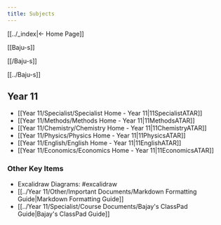 ```yaml
---
title: Subjects
---
```

 
[[../_index|← Home Page]]

[[Baju-s]]

[[/Baju-s]]

[[../Baju-s]]

## Year 11
- [[Year 11/Specialist/Specialist Home - Year 11|11SpecialistATAR]]
- [[Year 11/Methods/Methods Home - Year 11|11MethodsATAR]]
- [[Year 11/Chemistry/Chemistry Home - Year 11|11ChemistryATAR]]
- [[Year 11/Physics/Physics Home - Year 11|11PhysicsATAR]]
- [[Year 11/English/English Home - Year 11|11EnglishATAR]]
- [[Year 11/Economics/Economics Home - Year 11|11EconomicsATAR]]
  
### Other Key Items
- Excalidraw Diagrams: #excalidraw 
- [[../Year 11/Other/Important Documents/Markdown Formatting Guide|Markdown Formatting Guide]]
- [[../Year 11/Specialist/Course Documents/Bajay's ClassPad Guide|Bajay's ClassPad Guide]]